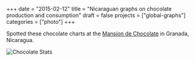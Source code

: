 +++
date = "2015-02-12"
title = "Nicaraguan graphs on chocolate production and consumption"
draft = false
projects = ["global-graphs"]
categories = ["photo"]
+++

Spotted these chocolate charts at the [Mansion de Chocolate](https://www.mansiondechocolate.com/) in Granada, Nicaragua.

![Chocolate Stats](/images/globalgraphs/choco.jpg)
